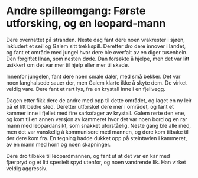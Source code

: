 # Andre spilleomgang: Første utforsking, og en leopard-mann

Dere overnattet på stranden. Neste dag fant dere noen vrakrester i sjøen, inkludert et seil og Galem sitt trekkspill. Deretter dro dere innover i landet, og fant et område med jungel hvor dere ble overfalt av en diger tusenbein. Den forgiftet Ilnan, som nesten døde. Dan forsøkte å hjelpe, men det var litt usikkert om det var mer til hjelp eller mer til skade.

Innenfor jungelen, fant dere noen smale daler, med små bekker. Det var noen langhalsede sauer der, men Galem klarte ikke å skyte dem. De virket veldig vare. Dere fant et rart lys, fra en krystall inne i en fjellvegg. 

Dagen etter fikk dere de andre med opp til dette området, og laget en ny leir på et litt bedre sted. Deretter utforsket dere mer i området, og fant et kammer inne i fjellet med fire sarkofager av krystall. Galem rørte den ene, og kom til en annen versjon av kammeret hvor det var noen bord og en rar mann med leopardansikt, som snakket uforståelig. Neste gang ble alle med, men det var vanskelig å kommunisere med mannen, og dere kom tilbake til der dere kom fra. En tegning hadde dukket opp på steintavlen i kammeret, av en mann med horn og noen skapninger.

Dere dro tilbake til leopardmannen, og fant ut at det var en kar med fjærpryd og et litt spesielt spyd utenfor, og noen vandrende lik. Han virket veldig aggressiv. 
